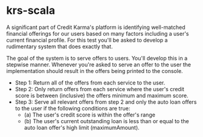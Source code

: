 # krs-scala

A significant part of Credit Karma's platform is identifying well-matched
financial offerings for our users based on many factors including a user's
current financial profile. For this test you'll be asked to develop a
rudimentary system that does exactly that.

The goal of the system is to serve offers to users. You'll develop this
in a stepwise manner. Whenever you're asked to serve an offer to the user
the implementation should result in the offers being printed to the console.

* Step 1: Return all of the offers from each service to the user.
* Step 2: Only return offers from each service where the user's credit score is between (inclusive) the offers minimum and maximum score.
* Step 3: Serve all relevant offers from step 2 and only the auto loan offers to the user if the following conditions are true:
  * (a) The user's credit score is within the offer's range
  * (b) The user's current outstanding loan is less than or equal to the auto loan offer's high limit (maximumAmount).
